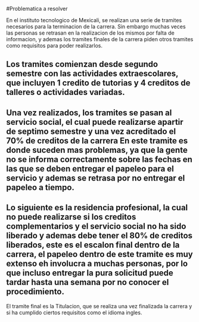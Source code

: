 #Problematica a resolver

En el instituto tecnologico de Mexicali, se realizan una serie de tramites necesarios para la terminacion de la carrera.
Sin embargo muchas veces las personas se retrasan en la realizacion de los mismos por falta de informacion, y ademas los tramites finales de la carrera
piden otros tramites como requisitos para poder realizarlos.

Los tramites comienzan desde segundo semestre con las actividades extraescolares, que incluyen 1 credito de tutorias y 4 creditos de talleres o actividades variadas.
---

Una vez realizados, los tramites se pasan al servicio social, el cual puede realizarse apartir de septimo semestre y una vez acreditado el 70% de creditos de la carrera
En este tramite es donde suceden mas problemas, ya que la gente no se informa correctamente sobre las fechas en las que se deben entregar el papeleo para el servicio y ademas se retrasa por no entregar el papeleo a tiempo.
---

Lo siguiente es la residencia profesional, la cual no puede realizarse si los creditos complementarios y el servicio social no ha sido liberado y ademas debe tener el 80% de creditos liberados, este es el escalon final dentro de la carrera, el papeleo dentro de este tramite es muy extenso eh involucra a muchas personas, por lo que incluso entregar la pura solicitud puede tardar hasta una semana por no conocer el procedimiento.
---


El tramite final es la Titulacion, que se realiza una vez finalizada la carrera y si ha cumplido ciertos requisitos como el idioma ingles.
